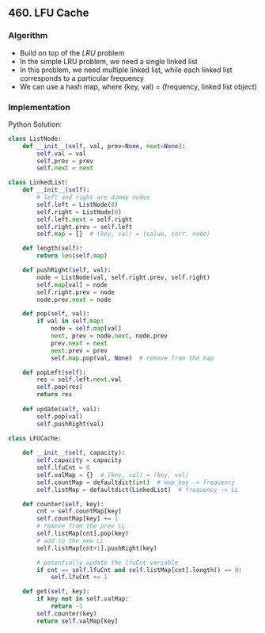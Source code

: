 ## 460. LFU Cache
### Algorithm
- Build on top of the *LRU* problem
- In the simple LRU problem, we need a single linked list
- In this problem, we need multiple linked list, while each linked list corresponds to a particular frequency
- We can use a hash map, where (key, val) = (frequency, linked list object)
### Implementation
Python Solution:
```python
class ListNode:
    def __init__(self, val, prev=None, next=None):
        self.val = val
        self.prev = prev
        self.next = next

class LinkedList:
    def __init__(self):
        # left and right are dummy nodes
        self.left = ListNode(0)
        self.right = ListNode(0)
        self.left.next = self.right
        self.right.prev = self.left
        self.map = {}  # (key, val) = (value, corr. node)

    def length(self):
        return len(self.map)

    def pushRight(self, val):
        node = ListNode(val, self.right.prev, self.right)
        self.map[val] = node
        self.right.prev = node
        node.prev.next = node

    def pop(self, val):
        if val in self.map:
            node = self.map[val]
            next, prev = node.next, node.prev
            prev.next = next
            next.prev = prev
            self.map.pop(val, None)  # remove from the map

    def popLeft(self):
        res = self.left.next.val
        self.pop(res)
        return res
    
    def update(self, val):
        self.pop(val)
        self.pushRight(val)
    
class LFUCache:

    def __init__(self, capacity):
        self.capacity = capacity
        self.lfuCnt = 0
        self.valMap = {}  # (key, val) = (key, val)
        self.countMap = defaultdict(int)  # map_key -> frequency
        self.listMap = defaultdict(LinkedList)  # frequency -> LL

    def counter(self, key):
        cnt = self.countMap[key]
        self.countMap[key] += 1
        # remove from the prev LL
        self.listMap[cnt].pop(key)
        # add to the new LL
        self.listMap[cnt+1].pushRight(key)

        # potentially update the lfuCnt variable
        if cnt == self.lfuCnt and self.listMap[cnt].length() == 0:
            self.lfuCnt += 1

    def get(self, key):
        if key not in self.valMap:
            return -1
        self.counter(key)
        return self.valMap[key]
```